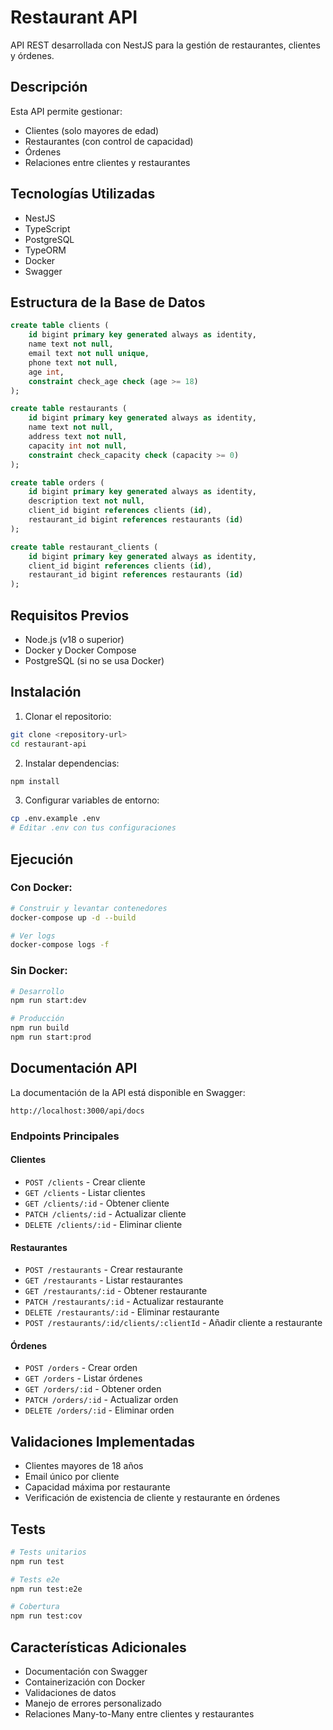 # Restaurant API

API REST desarrollada con NestJS para la gestión de restaurantes, clientes y órdenes.

## Descripción

Esta API permite gestionar:
- Clientes (solo mayores de edad)
- Restaurantes (con control de capacidad)
- Órdenes
- Relaciones entre clientes y restaurantes

## Tecnologías Utilizadas

- NestJS
- TypeScript
- PostgreSQL
- TypeORM
- Docker
- Swagger

## Estructura de la Base de Datos

```sql
create table clients (
    id bigint primary key generated always as identity,
    name text not null,
    email text not null unique,
    phone text not null,
    age int,
    constraint check_age check (age >= 18)
);

create table restaurants (
    id bigint primary key generated always as identity,
    name text not null,
    address text not null,
    capacity int not null,
    constraint check_capacity check (capacity >= 0)
);

create table orders (
    id bigint primary key generated always as identity,
    description text not null,
    client_id bigint references clients (id),
    restaurant_id bigint references restaurants (id)
);

create table restaurant_clients (
    id bigint primary key generated always as identity,
    client_id bigint references clients (id),
    restaurant_id bigint references restaurants (id)
);
```

## Requisitos Previos

- Node.js (v18 o superior)
- Docker y Docker Compose
- PostgreSQL (si no se usa Docker)

## Instalación

1. Clonar el repositorio:
```bash
git clone <repository-url>
cd restaurant-api
```

2. Instalar dependencias:
```bash
npm install
```

3. Configurar variables de entorno:
```bash
cp .env.example .env
# Editar .env con tus configuraciones
```

## Ejecución

### Con Docker:
```bash
# Construir y levantar contenedores
docker-compose up -d --build

# Ver logs
docker-compose logs -f
```

### Sin Docker:
```bash
# Desarrollo
npm run start:dev

# Producción
npm run build
npm run start:prod
```

## Documentación API

La documentación de la API está disponible en Swagger:
```
http://localhost:3000/api/docs
```

### Endpoints Principales

#### Clientes
- `POST /clients` - Crear cliente
- `GET /clients` - Listar clientes
- `GET /clients/:id` - Obtener cliente
- `PATCH /clients/:id` - Actualizar cliente
- `DELETE /clients/:id` - Eliminar cliente

#### Restaurantes
- `POST /restaurants` - Crear restaurante
- `GET /restaurants` - Listar restaurantes
- `GET /restaurants/:id` - Obtener restaurante
- `PATCH /restaurants/:id` - Actualizar restaurante
- `DELETE /restaurants/:id` - Eliminar restaurante
- `POST /restaurants/:id/clients/:clientId` - Añadir cliente a restaurante

#### Órdenes
- `POST /orders` - Crear orden
- `GET /orders` - Listar órdenes
- `GET /orders/:id` - Obtener orden
- `PATCH /orders/:id` - Actualizar orden
- `DELETE /orders/:id` - Eliminar orden

## Validaciones Implementadas

- Clientes mayores de 18 años
- Email único por cliente
- Capacidad máxima por restaurante
- Verificación de existencia de cliente y restaurante en órdenes

## Tests

```bash
# Tests unitarios
npm run test

# Tests e2e
npm run test:e2e

# Cobertura
npm run test:cov
```

## Características Adicionales

- Documentación con Swagger
- Containerización con Docker
- Validaciones de datos
- Manejo de errores personalizado
- Relaciones Many-to-Many entre clientes y restaurantes
 